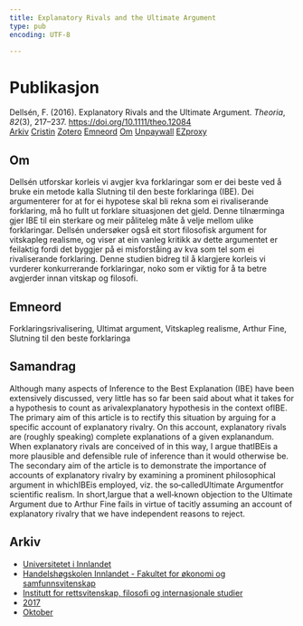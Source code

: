 ```yaml
---
title: Explanatory Rivals and the Ultimate Argument
type: pub
encoding: UTF-8

---
```

<h1>Publikasjon</h1>
<article id="csl-bib-container-ZR98MP4X" class="csl-bib-container">
  <div class="csl-bib-body"> <div class="csl-entry">Dellsén, F. (2016). Explanatory Rivals and the Ultimate Argument. <i>Theoria</i>, <i>82</i>(3), 217–237. <a href="https://doi.org/10.1111/theo.12084">https://doi.org/10.1111/theo.12084</a></div> </div>
  <div class="csl-bib-buttons">
    <a href="#taxonomy-article-ZR98MP4X" alt="archive" class="csl-bib-button">Arkiv</a>
    <a href="https://app.cristin.no/results/show.jsf?id=1503967" alt="Cristin" class="csl-bib-button">Cristin</a>
    <a href="http://zotero.org/groups/5881554/items/ZR98MP4X" alt="Zotero" class="csl-bib-button">Zotero</a>
    <a href="#keywords-article-ZR98MP4X" alt="keywords" class="csl-bib-button">Emneord</a>
    <a href="#about-article-ZR98MP4X" alt="about_pub" class="csl-bib-button">Om</a>
    <a href="https://philpapers.org/archive/DELERA-3.pdf" alt="Unpaywall" class="csl-bib-button">Unpaywall</a>
    <a href="https://philpapers.org/archive/DELERA-3.pdf" alt="EZproxy" class="csl-bib-button">EZproxy</a>
  </div>
  <div id="csl-bib-meta-container-ZR98MP4X"></div>
</article>
<div id="csl-bib-meta-ZR98MP4X" class="csl-bib-meta">
  <article id="about-article-ZR98MP4X" class="about_pub-article">
    <h1>Om</h1>
    Dellsén utforskar korleis vi avgjer kva forklaringar som er dei beste ved å bruke ein metode kalla Slutning til den beste forklaringa (IBE). Dei argumenterer for at for ei hypotese skal bli rekna som ei rivaliserande forklaring, må ho fullt ut forklare situasjonen det gjeld. Denne tilnærminga gjer IBE til ein sterkare og meir påliteleg måte å velje mellom ulike forklaringar. Dellsén undersøker også eit stort filosofisk argument for vitskapleg realisme, og viser at ein vanleg kritikk av dette argumentet er feilaktig fordi det byggjer på ei misforståing av kva som tel som ei rivaliserande forklaring. Denne studien bidreg til å klargjere korleis vi vurderer konkurrerande forklaringar, noko som er viktig for å ta betre avgjerder innan vitskap og filosofi.
  </article>
  <article id="keywords-article-ZR98MP4X" class="keywords-article">
    <h1>Emneord</h1>
    Forklaringsrivalisering, Ultimat argument, Vitskapleg realisme, Arthur Fine, Slutning til den beste forklaringa
  </article>
  <article id="abstract-article-ZR98MP4X" class="abstract-article">
    <h1>Samandrag</h1>
    Although many aspects of Inference to the Best Explanation (IBE) have been extensively discussed, very little has so far been said about what it takes for a hypothesis to count as arivalexplanatory hypothesis in the context ofIBE. The primary aim of this article is to rectify this situation by arguing for a specific account of explanatory rivalry. On this account, explanatory rivals are (roughly speaking) complete explanations of a given explanandum. When explanatory rivals are conceived of in this way, I argue thatIBEis a more plausible and defensible rule of inference than it would otherwise be. The secondary aim of the article is to demonstrate the importance of accounts of explanatory rivalry by examining a prominent philosophical argument in whichIBEis employed, viz. the so‐calledUltimate Argumentfor scientific realism. In short,Iargue that a well‐known objection to the Ultimate Argument due to Arthur Fine fails in virtue of tacitly assuming an account of explanatory rivalry that we have independent reasons to reject.
  </article>
  <article id="taxonomy-article-ZR98MP4X" class="taxonomy-article">
    <h1>Arkiv</h1>
    <ul>
      <li>
        <a href="/nn/archive/?key=3DCRN523">Universitetet i Innlandet</a>
      </li>
      <li>
        <a href="/nn/archive/?key=DU8Q9LN9">Handelshøgskolen Innlandet - Fakultet for økonomi og samfunnsvitenskap</a>
      </li>
      <li>
        <a href="/nn/archive/?key=ITYAG68H">Institutt for rettsvitenskap, filosofi og internasjonale studier</a>
      </li>
      <li>
        <a href="/nn/archive/?key=XDLKZVSJ">2017</a>
      </li>
      <li>
        <a href="/nn/archive/?key=W8I2DF74">Oktober</a>
      </li>
    </ul>
  </article>
</div>
